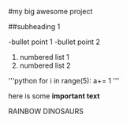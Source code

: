 #my big awesome project 

##subheading 1

-bullet point 1
-bullet point 2

1. numbered list 1
2. numbered list 2

'''python
for i in range(5):
	a+= 1 
'''

here is some **important text**

RAINBOW DINOSAURS	
